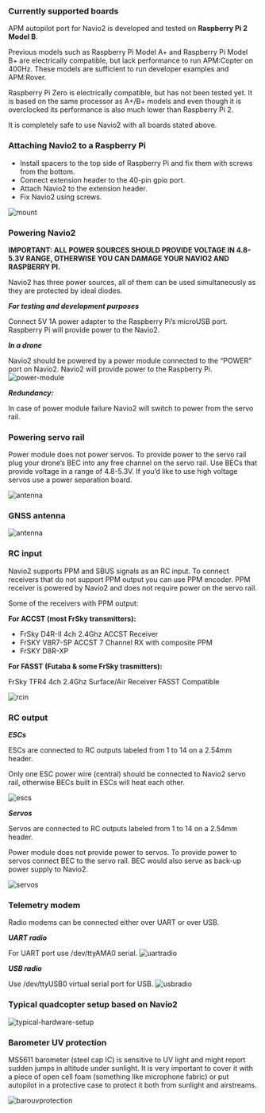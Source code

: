 ### Currently supported boards

APM autopilot port for Navio2 is developed and tested on **Raspberry Pi 2 Model B**.

Previous models such as Raspberry Pi Model A+ and Raspberry Pi Model B+ are electrically compatible, but lack performance to run APM:Copter on 400Hz. These models are sufficient to run developer examples and APM:Rover.

Raspberry Pi Zero is electrically compatible, but has not been tested yet. It is based on the same processor as A+/B+ models and even though it is overclocked its performance is also much lower than Raspberry Pi 2.

It is completely safe to use Navio2 with all boards stated above.

### Attaching Navio2 to a Raspberry Pi

* Install spacers to the top side of Raspberry Pi and fix them with screws from the bottom.
* Connect extension header to the 40-pin gpio port.
* Attach Navio2 to the extension header.
* Fix Navio2 using screws.

![mount](img/navio2-mount.png)

### Powering Navio2

**IMPORTANT: ALL POWER SOURCES SHOULD PROVIDE VOLTAGE IN 4.8-5.3V RANGE, OTHERWISE YOU CAN DAMAGE YOUR NAVIO2 AND RASPBERRY PI.**

Navio2 has three power sources, all of them can be used simultaneously as they are protected by ideal diodes.

***For testing and development purposes***

Connect 5V 1A power adapter to the Raspberry Pi’s microUSB port. Raspberry Pi will provide power to the Navio2.

***In a drone***

Navio2 should be powered by a power module connected to the “POWER” port on Navio2. Navio2 will provide power to the Raspberry Pi.
![power-module](img/navio2-power-module.png)

***Redundancy:***

In case of power module failure Navio2 will switch to power from the servo rail.

### Powering servo rail

Power module does not power servos. To provide power to the servo rail plug your drone’s BEC into any free channel on the servo rail. Use BECs that provide voltage in a range of 4.8-5.3V. If you’d like to use high voltage servos use a power separation board.

![antenna](img/navio2-esc.png)

### GNSS antenna
![antenna](img/navio2-gnss-antenna.png)

### RC input

Navio2 supports PPM and SBUS signals as an RC input. To connect receivers that do not support PPM output you can use PPM encoder. PPM receiver is powered by Navio2 and does not require power on the servo rail.

Some of the receivers with PPM output:

**For ACCST (most FrSky transmitters):**

* FrSky D4R-II 4ch 2.4Ghz ACCST Receiver
* FrSKY V8R7-SP ACCST 7 Channel RX with composite PPM
* FrSKY D8R-XP

**For FASST (Futaba & some FrSky trasmitters):**

FrSky TFR4 4ch 2.4Ghz Surface/Air Receiver FASST Compatible

![rcin](img/navio2-rc-receiver.png)

### RC output

***ESCs***

ESCs are connected to RC outputs labeled from 1 to 14 on a 2.54mm header.

Only one ESC power wire (central) should be connected to Navio2 servo rail, otherwise BECs built in ESCs will heat each other.

![escs](img/navio2-escs.png)

***Servos***

Servos are connected to RC outputs labeled from 1 to 14 on a 2.54mm header.

Power module does not provide power to servos. To provide power to servos connect BEC to the servo rail. BEC would also serve as back-up power supply to Navio2.

![servos](img/navio2-servos.png)

### Telemetry modem

Radio modems can be connected either over UART or over USB.

***UART radio***

For UART port use /dev/ttyAMA0 serial.
![uartradio](img/navio2-uart-radio.png)

***USB radio***

Use /dev/ttyUSB0 virtual serial port for USB.
![usbradio](img/navio2-usb-radio.png)

### Typical quadcopter setup based on Navio2

![typical-hardware-setup](img/navio2-typical-quadcopter-setup.png)

### Barometer UV protection

MS5611 barometer (steel cap IC) is sensitive to UV light and might report sudden jumps in altitude under sunlight. It is very important to cover it with a piece of open cell foam (something like microphone fabric) or put autopilot in a protective case to protect it both from sunlight and airstreams.

![barouvprotection](img/baro-uv-protection.jpg)
